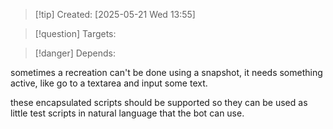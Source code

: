 
>[!tip] Created: [2025-05-21 Wed 13:55]

>[!question] Targets: 

>[!danger] Depends: 

sometimes a recreation can't be done using a snapshot, it needs something active, like go to a textarea and input some text.

these encapsulated scripts should be supported so they can be used as little test scripts in natural language that the bot can use.